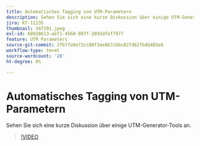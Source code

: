 ```yaml
---
title: Automatisches Tagging von UTM-Parametern
description: Sehen Sie sich eine kurze Diskussion über einige UTM-Generator-Tools an.
jira: KT-11235
thumbnail: 347201.jpeg
exl-id: 68928613-aef1-4560-987f-2093dfef7977
feature: UTM Parameters
source-git-commit: 2fb7fa9e72cc89f3ae867cbbc02fd62fb4b485e6
workflow-type: tm+mt
source-wordcount: '28'
ht-degree: 0%

---
```


# Automatisches Tagging von UTM-Parametern

Sehen Sie sich eine kurze Diskussion über einige UTM-Generator-Tools an.

>[!VIDEO](https://video.tv.adobe.com/v/347201/?quality=12&learn=on)
